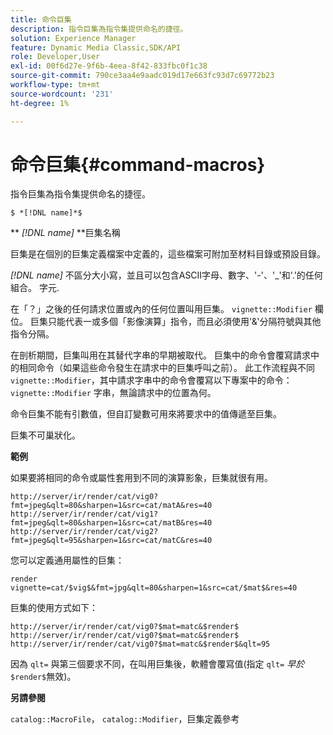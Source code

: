 ```yaml
---
title: 命令巨集
description: 指令巨集為指令集提供命名的捷徑。
solution: Experience Manager
feature: Dynamic Media Classic,SDK/API
role: Developer,User
exl-id: 00f6d27e-9f6b-4eea-8f42-833fbc0f1c38
source-git-commit: 790ce3aa4e9aadc019d17e663fc93d7c69772b23
workflow-type: tm+mt
source-wordcount: '231'
ht-degree: 1%

---
```


# 命令巨集{#command-macros}

指令巨集為指令集提供命名的捷徑。

`$ *[!DNL name]*$`

** *[!DNL name]* **巨集名稱

巨集是在個別的巨集定義檔案中定義的，這些檔案可附加至材料目錄或預設目錄。

*[!DNL name]* 不區分大小寫，並且可以包含ASCII字母、數字、&#39;-&#39;、&#39;_&#39;和&#39;.&#39;的任何組合。 字元.

在「？」之後的任何請求位置或內的任何位置叫用巨集。 `vignette::Modifier` 欄位。 巨集只能代表一或多個「影像演算」指令，而且必須使用&#39;&amp;&#39;分隔符號與其他指令分隔。

在剖析期間，巨集叫用在其替代字串的早期被取代。 巨集中的命令會覆寫請求中的相同命令（如果這些命令發生在請求中的巨集呼叫之前）。 此工作流程與不同 `vignette::Modifier`，其中請求字串中的命令會覆寫以下專案中的命令： `vignette::Modifier` 字串，無論請求中的位置為何。

命令巨集不能有引數值，但自訂變數可用來將要求中的值傳遞至巨集。

巨集不可巢狀化。

**範例**

如果要將相同的命令或屬性套用到不同的演算影象，巨集就很有用。

`http://server/ir/render/cat/vig0?fmt=jpeg&qlt=80&sharpen=1&src=cat/matA&res=40 http://server/ir/render/cat/vig1?fmt=jpeg&qlt=80&sharpen=1&src=cat/matB&res=40 http://server/ir/render/cat/vig2?fmt=jpeg&qlt=95&sharpen=1&src=cat/matC&res=40`

您可以定義通用屬性的巨集：

`render vignette=cat/$vig$&fmt=jpg&qlt=80&sharpen=1&src=cat/$mat$&res=40`

巨集的使用方式如下：

`http://server/ir/render/cat/vig0?$mat=matc&$render$ http://server/ir/render/cat/vig0?$mat=matc&$render$ http://server/ir/render/cat/vig0?$mat=matc&$render$&qlt=95`

因為 `qlt=` 與第三個要求不同，在叫用巨集後，軟體會覆寫值(指定 `qlt=` *早於* `$render$`無效)。

**另請參閱**

`catalog::MacroFile`， `catalog::Modifier`，巨集定義參考

<!--<a id="section_297B7FCB285F4891AA76DF8393089931"></a>-->
